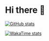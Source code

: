 # Hi there 👋

[![GitHub stats](https://github-readme-stats.vercel.app/api?username=cEvolve05&show_icons=true&theme=github_dark&custom_title=GitHub%20Stats)](https://github.com/anuraghazra/github-readme-stats)

[![WakaTime stats](https://github-readme-stats.vercel.app/api/wakatime?username=cEvolve05&theme=github_dark&layout=compact&langs_count=10)](https://github.com/anuraghazra/github-readme-stats)

<!--
**cEvolve05/cEvolve05** is a ✨ _special_ ✨ repository because its `README.md` (this file) appears on your GitHub profile.

Here are some ideas to get you started:

- 🔭 I’m currently working on ...
- 🌱 I’m currently learning ...
- 👯 I’m looking to collaborate on ...
- 🤔 I’m looking for help with ...
- 💬 Ask me about ...
- 📫 How to reach me: ...
- 😄 Pronouns: ...
- ⚡ Fun fact: ...
-->
